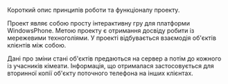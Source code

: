 Короткий опис принципів роботи та функціоналу проекту.

Проект являє собою просту інтерактивну гру для платформи WindowsPhone. 
Метою проекту є отримання досвіду робити із мережевими техноголіями. У проекті відбувається взаємодія об'єктів клієнтів між собою. <p>Дані про зміни стані об'єктів предаються на сервер а потім до кожного із учасників кімеати. Інформація, що отрималася застосовується для вторинної копії об'єкту поточного телефона на інших клієнтах. </p>
